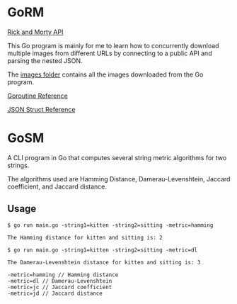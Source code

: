 # GoRM

[Rick and Morty API](https://rickandmortyapi.com/)

This Go program is mainly for me to learn how to concurrently download multiple images from different URLs by connecting to a public API and parsing the nested JSON.

The [images folder](images) contains all the images downloaded from the Go program.

[Goroutine Reference](https://gist.github.com/nevermosby/b54d473ea9153bb75eebd14d8d816544)

[JSON Struct Reference](https://github.com/pitakill/rickandmortyapigowrapper/blob/master/character_structs.go)

# GoSM

A CLI program in Go that computes several string metric algorithms for two strings.

The algorithms used are Hamming Distance, Damerau-Levenshtein, Jaccard coefficient, and Jaccard distance.

## Usage
```
$ go run main.go -string1=kitten -string2=sitting -metric=hamming

The Hamming distance for kitten and sitting is: 2

$ go run main.go -string1=kitten -string2=sitting -metric=dl

The Damerau-Levenshtein distance for kitten and sitting is: 3
```
```
-metric=hamming // Hamming distance
-metric=dl // Damerau-Levenshtein
-metric=jc // Jaccard coefficient
-metric=jd // Jaccard distance
```
